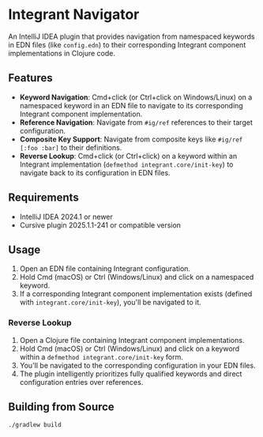 # Integrant Navigator

An IntelliJ IDEA plugin that provides navigation from namespaced keywords in EDN files (like `config.edn`) to their corresponding Integrant component implementations in Clojure code.

## Features

- **Keyword Navigation**: Cmd+click (or Ctrl+click on Windows/Linux) on a namespaced keyword in an EDN file to navigate to its corresponding Integrant component implementation.
- **Reference Navigation**: Navigate from `#ig/ref` references to their target configuration.
- **Composite Key Support**: Navigate from composite keys like `#ig/ref [:foo :bar]` to their definitions.
- **Reverse Lookup**: Cmd+click (or Ctrl+click) on a keyword within an Integrant implementation (`defmethod integrant.core/init-key`) to navigate back to its configuration in EDN files.

## Requirements

- IntelliJ IDEA 2024.1 or newer
- Cursive plugin 2025.1.1-241 or compatible version

## Usage

1. Open an EDN file containing Integrant configuration.
2. Hold Cmd (macOS) or Ctrl (Windows/Linux) and click on a namespaced keyword.
3. If a corresponding Integrant component implementation exists (defined with `integrant.core/init-key`), you'll be navigated to it.

### Reverse Lookup

1. Open a Clojure file containing Integrant component implementations.
2. Hold Cmd (macOS) or Ctrl (Windows/Linux) and click on a keyword within a `defmethod integrant.core/init-key` form.
3. You'll be navigated to the corresponding configuration in your EDN files.
4. The plugin intelligently prioritizes fully qualified keywords and direct configuration entries over references.

## Building from Source

```bash
./gradlew build
```